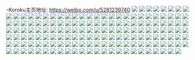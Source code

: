 -Koroku主页地址: https://weibo.com/u/5281239740 
![](https://wx4.sinaimg.cn/mw2000/005LpxI8gy1h8vfiv2sqij30wf178wpy.jpg) 
![](https://wx4.sinaimg.cn/mw2000/005LpxI8gy1h8vfisyjj7j30w616wn9j.jpg) 
![](https://wx4.sinaimg.cn/mw2000/005LpxI8gy1h8rqggjrwkj30mz0ifafw.jpg) 
![](https://wx4.sinaimg.cn/mw2000/005LpxI8gy1h8nfv496t7j30mz0ut43b.jpg) 
![](https://wx4.sinaimg.cn/mw2000/005LpxI8gy1h8ncknhfqfj30mw0krtdo.jpg) 
![](https://wx4.sinaimg.cn/mw2000/005LpxI8gy1h7k6hpwltsj32dc1kw1ky.jpg) 
![](https://wx4.sinaimg.cn/mw2000/005LpxI8gy1h7k6hhpbe7j32dc1kwu0x.jpg) 
![](https://wx4.sinaimg.cn/mw2000/005LpxI8gy1h7k6idkm0rj32dc1kwx6p.jpg) 
![](https://wx4.sinaimg.cn/mw2000/005LpxI8gy1h7k6i2bxagj32dc1kw4qq.jpg) 
![](https://wx4.sinaimg.cn/mw2000/005LpxI8gy1h7k6j178kpj32dc1kwqv5.jpg) 
![](https://wx4.sinaimg.cn/mw2000/005LpxI8gy1h7k6j3hmn3j31kw23v1kx.jpg) 
![](https://wx4.sinaimg.cn/mw2000/005LpxI8gy1h7iwxhj2v5j323u35shdu.jpg) 
![](https://wx4.sinaimg.cn/mw2000/005LpxI8gy1h7iwxd7m73j323u35skjm.jpg) 
![](https://wx4.sinaimg.cn/mw2000/005LpxI8gy1h7iwxamacnj323u35skjm.jpg) 
![](https://wx4.sinaimg.cn/mw2000/005LpxI8gy1h78630jdl5j30n00hb41p.jpg) 
![](https://wx4.sinaimg.cn/mw2000/005LpxI8gy1h6to4e0oz3j329d1qzn3k.jpg) 
![](https://wx4.sinaimg.cn/mw2000/005LpxI8gy1h6to4ywdffj32dc35s7wi.jpg) 
![](https://wx4.sinaimg.cn/mw2000/005LpxI8gy1h6k8k6f451j31f735shdt.jpg) 
![](https://wx4.sinaimg.cn/mw2000/005LpxI8gy1h6k8knwxbjj322m340n4i.jpg) 
![](https://wx4.sinaimg.cn/mw2000/005LpxI8gy1h6k8ka6srsj323u35shdu.jpg) 
![](https://wx4.sinaimg.cn/mw2000/005LpxI8gy1h6k8kebvuaj323u35shdu.jpg) 
![](https://wx4.sinaimg.cn/mw2000/005LpxI8gy1h6k8kjd4msj322m340b2b.jpg) 
![](https://wx4.sinaimg.cn/mw2000/005LpxI8gy1h6k8k3x2puj322m340b2a.jpg) 
![](https://wx4.sinaimg.cn/mw2000/005LpxI8gy1h6ek2mnc2vj323u35sjw8.jpg) 
![](https://wx4.sinaimg.cn/mw2000/005LpxI8gy1h6e4y17nu2j323u35skjm.jpg) 
![](https://wx4.sinaimg.cn/mw2000/005LpxI8gy1h6ek2rhpbaj323u35s4qr.jpg) 
![](https://wx4.sinaimg.cn/mw2000/005LpxI8gy1h6bbcxdjcvj32dc35s7c8.jpg) 
![](https://wx4.sinaimg.cn/mw2000/005LpxI8gy1h6bbd20k3oj323u35sgvu.jpg) 
![](https://wx4.sinaimg.cn/mw2000/005LpxI8gy1h6bbi8d4wcj323u35s47q.jpg) 
![](https://wx4.sinaimg.cn/mw2000/005LpxI8gy1h6bbcsa1q2j323u35sgyq.jpg) 
![](https://wx4.sinaimg.cn/mw2000/005LpxI8gy1h662t6oqkzj322m340q7z.jpg) 
![](https://wx4.sinaimg.cn/mw2000/005LpxI8gy1h662ybxgdfj323u35sx6q.jpg) 
![](https://wx4.sinaimg.cn/mw2000/005LpxI8gy1h664csodpuj323u35skjm.jpg) 
![](https://wx4.sinaimg.cn/mw2000/005LpxI8gy1h662sn12vvj323u35sq86.jpg) 
![](https://wx4.sinaimg.cn/mw2000/005LpxI8gy1h662yu8vntj323u35su0x.jpg) 
![](https://wx4.sinaimg.cn/mw2000/005LpxI8gy1h662tb0lgtj311x1kw76v.jpg) 
![](https://wx4.sinaimg.cn/mw2000/005LpxI8gy1h662s37azpj323u348tdm.jpg) 
![](https://wx4.sinaimg.cn/mw2000/005LpxI8gy1h662yx7r4xj311x1kw7li.jpg) 
![](https://wx4.sinaimg.cn/mw2000/005LpxI8gy1h662udp0dyj323u35snpe.jpg) 
![](https://wx4.sinaimg.cn/mw2000/005LpxI8gy1h62zop6tvtj323u35s44d.jpg) 
![](https://wx4.sinaimg.cn/mw2000/005LpxI8gy1h62zol49cdj323u35se82.jpg) 
![](https://wx4.sinaimg.cn/mw2000/005LpxI8gy1h62zou26hej323u35s0y0.jpg) 
![](https://wx4.sinaimg.cn/mw2000/005LpxI8gy1h62zozmv44j323u35s7a6.jpg) 
![](https://wx4.sinaimg.cn/mw2000/005LpxI8gy1h62zp7chztj323u35s0wt.jpg) 
![](https://wx4.sinaimg.cn/mw2000/005LpxI8gy1h62zp3n5gej323u35s0zr.jpg) 
![](https://wx4.sinaimg.cn/mw2000/005LpxI8gy1h62zpbhts6j323u35sae2.jpg) 
![](https://wx4.sinaimg.cn/mw2000/005LpxI8gy1h62zpimolnj323u35sn1f.jpg) 
![](https://wx4.sinaimg.cn/mw2000/005LpxI8gy1h62zpmzg56j323u35sb2a.jpg) 
![](https://wx4.sinaimg.cn/mw2000/005LpxI8gy1h62zpydqb9j323u35skjm.jpg) 
![](https://wx4.sinaimg.cn/mw2000/005LpxI8gy1h60sf0x8wyj32c02c0x6p.jpg) 
![](https://wx4.sinaimg.cn/mw2000/005LpxI8gy1h60sf1wtkxj30mz145jy8.jpg) 
![](https://wx4.sinaimg.cn/mw2000/005LpxI8gy1h5yz2u52f9j30xc462dkd.jpg) 
![](https://wx4.sinaimg.cn/mw2000/005LpxI8gy1h5yz2lansaj30xc462hdt.jpg) 
![](https://wx4.sinaimg.cn/mw2000/005LpxI8gy1h5yz2rbtjvj30xc462n09.jpg) 
![](https://wx4.sinaimg.cn/mw2000/005LpxI8gy1h5yz2n7ce0j30xc462kjl.jpg) 
![](https://wx4.sinaimg.cn/mw2000/005LpxI8gy1h5yz2phipwj30xc462kjl.jpg) 
![](https://wx4.sinaimg.cn/mw2000/005LpxI8gy1h5yz3gp3jcj30xc462hdt.jpg) 
![](https://wx4.sinaimg.cn/mw2000/005LpxI8gy1h5vn52auk4j31mo2684qp.jpg) 
![](https://wx4.sinaimg.cn/mw2000/005LpxI8gy1h5vn5413zcj31mo268b29.jpg) 
![](https://wx4.sinaimg.cn/mw2000/005LpxI8gy1h5vn552mcwj31mo2684qp.jpg) 
![](https://wx4.sinaimg.cn/mw2000/005LpxI8gy1h5vn56zojlj31mo2684qp.jpg) 
![](https://wx4.sinaimg.cn/mw2000/005LpxI8gy1h5vn5p0l49j32681moq5r.jpg) 
![](https://wx4.sinaimg.cn/mw2000/005LpxI8gy1h5vn5mz4c3j31k4268aeh.jpg) 
![](https://wx4.sinaimg.cn/mw2000/005LpxI8gy1h5s1kplrqjj32c02c0e83.jpg) 
![](https://wx4.sinaimg.cn/mw2000/005LpxI8gy1h5s1krbaljj30s30s3n3e.jpg) 
![](https://wx4.sinaimg.cn/mw2000/005LpxI8gy1h583emrsilj334033ykjm.jpg) 
![](https://wx4.sinaimg.cn/mw2000/005LpxI8gy1h583csgs5ej315o2bc7wh.jpg) 
![](https://wx4.sinaimg.cn/mw2000/005LpxI8gy1h583irwrm2j313z0u0wsn.jpg) 
![](https://wx4.sinaimg.cn/mw2000/005LpxI8gy1h583cv066rj315o2bchdt.jpg) 
![](https://wx4.sinaimg.cn/mw2000/005LpxI8gy1h583kmqbmmj31kx23whdt.jpg) 
![](https://wx4.sinaimg.cn/mw2000/005LpxI8gy1h583gtcnwij315o1zz7wh.jpg) 
![](https://wx4.sinaimg.cn/mw2000/005LpxI8gy1h583hab9w1j315o1vxgzs.jpg) 
![](https://wx4.sinaimg.cn/mw2000/005LpxI8gy1h4mo6eraa8j30mz0pdacj.jpg) 
![](https://wx4.sinaimg.cn/mw2000/005LpxI8gy1h4aakg432oj32412w8x6p.jpg) 
![](https://wx4.sinaimg.cn/mw2000/005LpxI8gy1h4aakmpqecj32c033yu0z.jpg) 
![](https://wx4.sinaimg.cn/mw2000/005LpxI8gy1h4aakfakn0j32c03407wi.jpg) 
![](https://wx4.sinaimg.cn/mw2000/005LpxI8gy1h4aan7kackj32c02s27wi.jpg) 
![](https://wx4.sinaimg.cn/mw2000/005LpxI8gy1h4aaki635zj32c0340hdu.jpg) 
![](https://wx4.sinaimg.cn/mw2000/005LpxI8gy1h4aan6755mj32c0340npe.jpg) 
![](https://wx4.sinaimg.cn/mw2000/005LpxI8gy1h2pq1npc3jj30u013zag7.jpg) 
![](https://wx4.sinaimg.cn/mw2000/005LpxI8gy1h2pq1olg31j30u013zq89.jpg) 
![](https://wx4.sinaimg.cn/mw2000/005LpxI8gy1h2pq1nhuq0j30u013ztdk.jpg) 
![](https://wx4.sinaimg.cn/mw2000/005LpxI8gy1h2pq1nldrhj30u013ztbz.jpg) 
![](https://wx4.sinaimg.cn/mw2000/005LpxI8gy1h2pq1p2lilj30u0191wjn.jpg) 
![](https://wx4.sinaimg.cn/mw2000/005LpxI8gy1h2pq1ov3g2j30u013z477.jpg) 
![](https://wx4.sinaimg.cn/mw2000/005LpxI8gy1h2iqr80ficj31kw23ux6p.jpg) 
![](https://wx4.sinaimg.cn/mw2000/005LpxI8gy1h2iqr7f75lj32c03407wj.jpg) 
![](https://wx4.sinaimg.cn/mw2000/005LpxI8gy1h2iqr7y3wej31kw1urhdu.jpg) 
![](https://wx4.sinaimg.cn/mw2000/005LpxI8gy1h2d2dfrpf8j31kw23ue81.jpg) 
![](https://wx4.sinaimg.cn/mw2000/005LpxI8gy1h2d2dgv5pgj32c033ynpd.jpg) 
![](https://wx4.sinaimg.cn/mw2000/005LpxI8gy1h2d2dk49vrj32c033ynpd.jpg) 
![](https://wx4.sinaimg.cn/mw2000/005LpxI8gy1h2d2q5tk5bj30n00t0jtl.jpg) 
![](https://wx4.sinaimg.cn/mw2000/005LpxI8gy1h2a6xhevpoj32c03404ll.jpg) 
![](https://wx4.sinaimg.cn/mw2000/005LpxI8gy1h2a6xkv0nij32c0340qv5.jpg) 
![](https://wx4.sinaimg.cn/mw2000/005LpxI8gy1h0d5aty86yj30u00u0qdg.jpg) 
![](https://wx4.sinaimg.cn/mw2000/005LpxI8gy1h0d5blijj5j33402c01kz.jpg) 
![](https://wx4.sinaimg.cn/mw2000/005LpxI8gy1h00mf3788rj32c03401kz.jpg) 
![](https://wx4.sinaimg.cn/mw2000/005LpxI8gy1h00j10pn0oj30u00zi11z.jpg) 
![](https://wx4.sinaimg.cn/mw2000/005LpxI8gy1h00j2zj59tj30u01900wl.jpg) 
![](https://wx4.sinaimg.cn/mw2000/005LpxI8gy1h00j21pn50j30n01ds76o.jpg) 
![](https://wx4.sinaimg.cn/mw2000/005LpxI8gy1h00j2xoka1j30u0140te3.jpg) 
![](https://wx4.sinaimg.cn/mw2000/005LpxI8gy1h00j7tksvej30n00um44h.jpg) 
![](https://wx4.sinaimg.cn/mw2000/005LpxI8gy1h00j7y1ax0j30n00ugjwq.jpg) 
![](https://wx4.sinaimg.cn/mw2000/005LpxI8gy1gzj6nim4ymj32c03407wj.jpg) 
![](https://wx4.sinaimg.cn/mw2000/005LpxI8gy1gzj6se2klrj31kw2dce82.jpg) 
![](https://wx4.sinaimg.cn/mw2000/005LpxI8gy1gzj6sro0q9j31kw2dc7wi.jpg) 
![](https://wx4.sinaimg.cn/mw2000/005LpxI8gy1gzj6t2megbj31kw1nfkjl.jpg) 
![](https://wx4.sinaimg.cn/mw2000/005LpxI8gy1gzj6tdo7t5j31kw2dc4qq.jpg) 
![](https://wx4.sinaimg.cn/mw2000/005LpxI8gy1gzj6rynyk4j32dc1kwqv6.jpg) 
![](https://wx4.sinaimg.cn/mw2000/005LpxI8gy1gyyfq544s3j326332tx6q.jpg) 
![](https://wx4.sinaimg.cn/mw2000/005LpxI8gy1gyyeut1bbhj31sc2dsnpe.jpg) 
![](https://wx4.sinaimg.cn/mw2000/005LpxI8gy1gyyf7dnzxaj30rs1alk6w.jpg) 
![](https://wx4.sinaimg.cn/mw2000/005LpxI8gy1gyyevwhpi8j31sc2ds7wh.jpg) 
![](https://wx4.sinaimg.cn/mw2000/005LpxI8gy1gytp5bzwxxj30n010udpz.jpg) 
![](https://wx4.sinaimg.cn/mw2000/005LpxI8gy1gytp5ge84uj30n010walb.jpg) 
![](https://wx4.sinaimg.cn/mw2000/005LpxI8gy1gytp59s85mj30n0103wm0.jpg) 
![](https://wx4.sinaimg.cn/mw2000/005LpxI8gy1gytp5e51o2j30n011cqbr.jpg) 
![](https://wx4.sinaimg.cn/mw2000/005LpxI8gy1gys3hcnzr9j30n00zodm6.jpg) 
![](https://wx4.sinaimg.cn/mw2000/005LpxI8gy1gy6e3v0iz5j30mz0rogq3.jpg) 
![](https://wx4.sinaimg.cn/mw2000/005LpxI8gy1gxuzb9smmqj30rs1qik4u.jpg) 
![](https://wx4.sinaimg.cn/mw2000/005LpxI8gy1gx7xn593emj31o12yo7wj.jpg) 
![](https://wx4.sinaimg.cn/mw2000/005LpxI8gy1gx8ebx15r3j31s135sqv8.jpg) 
![](https://wx4.sinaimg.cn/mw2000/005LpxI8gy1gx7xok4y3tj30ly0vftio.jpg) 
![](https://wx4.sinaimg.cn/mw2000/005LpxI8gy1gwhziour1zj31kw2dchdu.jpg) 
![](https://wx4.sinaimg.cn/mw2000/005LpxI8gy1gw7pfaldtvj30rs3337wh.jpg) 
![](https://wx4.sinaimg.cn/mw2000/005LpxI8gy1gw7pf5igrxj30rs222dr4.jpg) 
![](https://wx4.sinaimg.cn/mw2000/005LpxI8gy1gw7pf4ocibj30re213hbf.jpg) 
![](https://wx4.sinaimg.cn/mw2000/005LpxI8gy1gw7pf3ha9gj30rs1usdqz.jpg) 
![](https://wx4.sinaimg.cn/mw2000/005LpxI8gy1gw7pf2aikwj30rs1jkh2o.jpg) 
![](https://wx4.sinaimg.cn/mw2000/005LpxI8gy1gw7pf2y0y0j30rs222tjw.jpg) 
![](https://wx4.sinaimg.cn/mw2000/005LpxI8gy1gvxo7p62rdj30r135sqv5.jpg) 
![](https://wx4.sinaimg.cn/mw2000/005LpxI8gy1gvxo7tzhrlj30r535sx6p.jpg) 
![](https://wx4.sinaimg.cn/mw2000/005LpxI8gy1gvxo7yoq74j30sy35s1ky.jpg) 
![](https://wx4.sinaimg.cn/mw2000/005LpxI8gy1gvxo7k9x4yj32qrcn2x72.jpg) 
![](https://wx4.sinaimg.cn/mw2000/005LpxI8gy1gvxo8coa7gj32cgcn4qvg.jpg) 
![](https://wx4.sinaimg.cn/mw2000/005LpxI8gy1gvxo8g6w45j30pi35sb29.jpg) 
![](https://wx4.sinaimg.cn/mw2000/005LpxI8gy1gv01j2ay0cj62c0340hdt02.jpg) 
![](https://wx4.sinaimg.cn/mw2000/005LpxI8gy1gv2eytyuvuj60rs1rywrb02.jpg) 
![](https://wx4.sinaimg.cn/mw2000/005LpxI8gy1gv01i8crg0j62c02c0u0x02.jpg) 
![](https://wx4.sinaimg.cn/mw2000/005LpxI8gy1gv01if9g6hj62c0340e8202.jpg) 
![](https://wx4.sinaimg.cn/mw2000/005LpxI8gy1guohbagfaxj61sc2ds7wi02.jpg) 
![](https://wx4.sinaimg.cn/mw2000/005LpxI8gy1gsuf2szq76j31o01o04qp.jpg) 
![](https://wx4.sinaimg.cn/mw2000/005LpxI8gy1gsuf3nvew4j31o01o07wh.jpg) 
![](https://wx4.sinaimg.cn/mw2000/005LpxI8gy1gsuf2hfcnqj31o01o0b29.jpg) 
![](https://wx4.sinaimg.cn/mw2000/005LpxI8gy1grkftwbw2pj32c02c0e5r.jpg) 
![](https://wx4.sinaimg.cn/mw2000/005LpxI8gy1grkfvcuhqbj30k00j076c.jpg) 
![](https://wx4.sinaimg.cn/mw2000/005LpxI8gy1goozh54hhej30mz0mq7hb.jpg) 
![](https://wx4.sinaimg.cn/mw2000/005LpxI8gy1gktg78605oj32c0340ne1.jpg) 
![](https://wx4.sinaimg.cn/mw2000/005LpxI8gy1gki69gb7cgj30t20t34f6.jpg) 
![](https://wx4.sinaimg.cn/mw2000/005LpxI8gy1gki69fg6g7j30q60q6gsm.jpg) 
![](https://wx4.sinaimg.cn/mw2000/005LpxI8gy1gdya2l02h9j30sg0ly40u.jpg) 
![](https://wx4.sinaimg.cn/mw2000/005LpxI8gy1gdya2ncmjoj315o0rstc4.jpg) 
![](https://wx4.sinaimg.cn/mw2000/005LpxI8gy1g5vs2w6b5lj30k00zkju0.jpg) 
![](https://wx4.sinaimg.cn/mw2000/005LpxI8gy1g3blylmeubj30k02fkquk.jpg) 
![](https://wx4.sinaimg.cn/mw2000/005LpxI8gy1g3blzl4cmjj30k02ce7uy.jpg) 
![](https://wx4.sinaimg.cn/mw2000/005LpxI8gy1g3bm4vul6qj30hs0nnt9i.jpg) 
![](https://wx4.sinaimg.cn/mw2000/005LpxI8gy1fy55k01tmxj30ei0ntjyl.jpg) 
